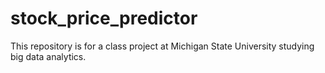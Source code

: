 # stock_price_predictor
This repository is for a class project at Michigan State University studying big data analytics.  
